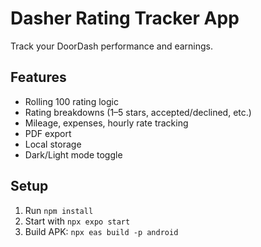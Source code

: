 # Dasher Rating Tracker App

Track your DoorDash performance and earnings.

## Features
- Rolling 100 rating logic
- Rating breakdowns (1–5 stars, accepted/declined, etc.)
- Mileage, expenses, hourly rate tracking
- PDF export
- Local storage
- Dark/Light mode toggle

## Setup
1. Run `npm install`
2. Start with `npx expo start`
3. Build APK: `npx eas build -p android`
